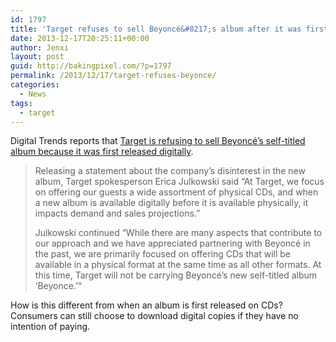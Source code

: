 ```yaml
---
id: 1797
title: 'Target refuses to sell Beyoncé&#8217;s album after it was first released digitally'
date: 2013-12-17T20:25:11+00:00
author: Jenxi
layout: post
guid: http://bakingpixel.com/?p=1797
permalink: /2013/12/17/target-refuses-beyonce/
categories:
  - News
tags:
  - target
---
```

Digital Trends reports that [Target is refusing to sell Beyoncé&#8217;s self-titled album because it was first released digitally](http://www.digitaltrends.com/apple/target-severs-ties-beyonce-digital-first-album-release/).

> Releasing a statement about the company’s disinterest in the new album, Target spokesperson Erica Julkowski said “At Target, we focus on offering our guests a wide assortment of physical CDs, and when a new album is available digitally before it is available physically, it impacts demand and sales projections.” 
> 
> Julkowski continued “While there are many aspects that contribute to our approach and we have appreciated partnering with Beyoncé in the past, we are primarily focused on offering CDs that will be available in a physical format at the same time as all other formats. At this time, Target will not be carrying Beyoncé’s new self-titled album ‘Beyonce.’“ 

How is this different from when an album is first released on CDs? Consumers can still choose to download digital copies if they have no intention of paying.